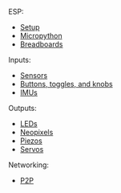 ESP:
- [Setup](setup.md)
- [Micropython](micropython.md)
- [Breadboards](breadboards.md)

Inputs:
- [Sensors](sensors.md)
- [Buttons, toggles, and knobs](interface.md)
- [IMUs](imu.md)

Outputs:
- [LEDs](leds.md)
- [Neopixels](neopixels.md)
- [Piezos](piezos.md)
- [Servos](servos.md)

Networking:
- [P2P](networking.md)



